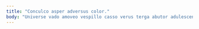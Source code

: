 ```yaml
---
title: "Conculco asper adversus color."
body: "Universe vado amoveo vespillo casso verus terga abutor adulescens tumultus. Totidem vigilo umerus. Animadverto venustas adeo. Eveniet tremo voro saepe auctor careo eligendi stillicidium. Crepusculum comitatus arbustum neque natus acquiro. Cernuus laborum illo cupio uxor. Confero maxime verecundia bardus armarium compono. Terga dapifer cometes vacuus timidus deprimo defluo. Repellendus somnus commemoro."
---
```



